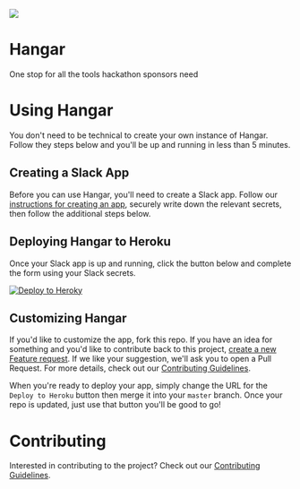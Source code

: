 ![](../../workflows/Build/badge.svg)


# Hangar
One stop for all the tools hackathon sponsors need

# Using Hangar
You don't need to be technical to create your own instance of Hangar. Follow they steps below and you'll be up and running in less than 5 minutes.

## Creating a Slack App
Before you can use Hangar, you'll need to create a Slack app. Follow our [instructions for creating an app](./Slack/README.md), securely write down the relevant secrets, then follow the additional steps below.

## Deploying Hangar to Heroku
Once your Slack app is up and running, click the button below and complete the form using your Slack secrets.

[![Deploy to Heroky](https://www.herokucdn.com/deploy/button.png)](https://heroku.com/deploy?template=https://github.com/AmericanAirlines/Hangar/tree/update/deployButton)

## Customizing Hangar
If you'd like to customize the app, fork this repo. If you have an idea for something and you'd like to contribute back to this project, [create a new Feature request](../../../issues/new?template=feature_request.md). If we like your suggestion, we'll ask you to open a Pull Request. For more details, check out our [Contributing Guidelines](./.github/CONTRIBUTING.md).

When you're ready to deploy your app, simply change the URL for the `Deploy to Heroku` button then merge it into your `master` branch. Once your repo is updated, just use that button you'll be good to go!

<!-- After the front end display for help queue is created, describe overriding the template here -->


# Contributing
Interested in contributing to the project? Check out our [Contributing Guidelines](./.github/CONTRIBUTING.md).
